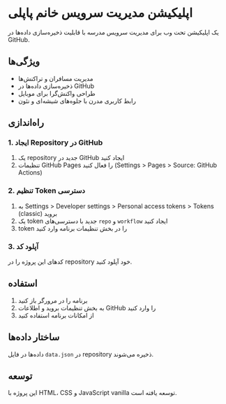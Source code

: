 # اپلیکیشن مدیریت سرویس خانم پاپلی

یک اپلیکیشن تحت وب برای مدیریت سرویس مدرسه با قابلیت ذخیره‌سازی داده‌ها در GitHub.

## ویژگی‌ها

- مدیریت مسافران و تراکنش‌ها
- ذخیره‌سازی داده‌ها در GitHub
- طراحی واکنش‌گرا برای موبایل
- رابط کاربری مدرن با جلوه‌های شیشه‌ای و نئون

## راه‌اندازی

### 1. ایجاد Repository در GitHub

1. یک repository جدید در GitHub ایجاد کنید
2. تنظیمات GitHub Pages را فعال کنید (Settings > Pages > Source: GitHub Actions)

### 2. تنظیم Token دسترسی

1. به Settings > Developer settings > Personal access tokens > Tokens (classic) بروید
2. یک token جدید با دسترسی‌های `repo` و `workflow` ایجاد کنید
3. token را در بخش تنظیمات برنامه وارد کنید

### 3. آپلود کد

کدهای این پروژه را در repository خود آپلود کنید.

## استفاده

1. برنامه را در مرورگر باز کنید
2. به بخش تنظیمات بروید و اطلاعات GitHub را وارد کنید
3. از امکانات برنامه استفاده کنید

## ساختار داده‌ها

داده‌ها در فایل `data.json` در repository ذخیره می‌شوند.

## توسعه

این پروژه با HTML، CSS و JavaScript vanilla توسعه یافته است.
